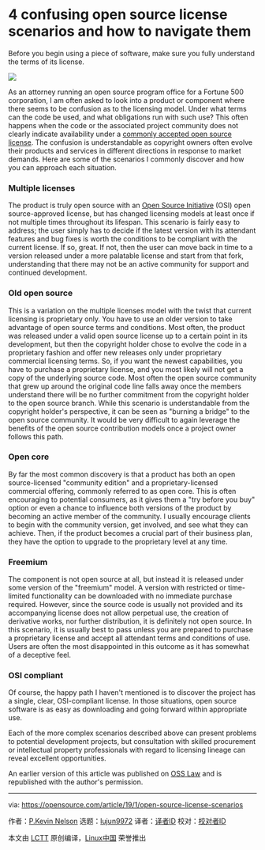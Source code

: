 [#]: collector: (lujun9972)
[#]: translator: ( )
[#]: reviewer: ( )
[#]: publisher: ( )
[#]: url: ( )
[#]: subject: (4 confusing open source license scenarios and how to navigate them)
[#]: via: (https://opensource.com/article/19/1/open-source-license-scenarios)
[#]: author: (P.Kevin Nelson https://opensource.com/users/pkn4645)

4 confusing open source license scenarios and how to navigate them
======

Before you begin using a piece of software, make sure you fully understand the terms of its license.

![](https://opensource.com/sites/default/files/styles/image-full-size/public/lead-images/LAW_openisopen.png?itok=FjmDxIaL)

As an attorney running an open source program office for a Fortune 500 corporation, I am often asked to look into a product or component where there seems to be confusion as to the licensing model. Under what terms can the code be used, and what obligations run with such use? This often happens when the code or the associated project community does not clearly indicate availability under a [commonly accepted open source license][1]. The confusion is understandable as copyright owners often evolve their products and services in different directions in response to market demands. Here are some of the scenarios I commonly discover and how you can approach each situation.

### Multiple licenses

The product is truly open source with an [Open Source Initiative][2] (OSI) open source-approved license, but has changed licensing models at least once if not multiple times throughout its lifespan. This scenario is fairly easy to address; the user simply has to decide if the latest version with its attendant features and bug fixes is worth the conditions to be compliant with the current license. If so, great. If not, then the user can move back in time to a version released under a more palatable license and start from that fork, understanding that there may not be an active community for support and continued development.

### Old open source

This is a variation on the multiple licenses model with the twist that current licensing is proprietary only. You have to use an older version to take advantage of open source terms and conditions. Most often, the product was released under a valid open source license up to a certain point in its development, but then the copyright holder chose to evolve the code in a proprietary fashion and offer new releases only under proprietary commercial licensing terms. So, if you want the newest capabilities, you have to purchase a proprietary license, and you most likely will not get a copy of the underlying source code. Most often the open source community that grew up around the original code line falls away once the members understand there will be no further commitment from the copyright holder to the open source branch. While this scenario is understandable from the copyright holder's perspective, it can be seen as "burning a bridge" to the open source community. It would be very difficult to again leverage the benefits of the open source contribution models once a project owner follows this path.

### Open core

By far the most common discovery is that a product has both an open source-licensed "community edition" and a proprietary-licensed commercial offering, commonly referred to as open core. This is often encouraging to potential consumers, as it gives them a "try before you buy" option or even a chance to influence both versions of the product by becoming an active member of the community. I usually encourage clients to begin with the community version, get involved, and see what they can achieve. Then, if the product becomes a crucial part of their business plan, they have the option to upgrade to the proprietary level at any time.

### Freemium

The component is not open source at all, but instead it is released under some version of the "freemium" model. A version with restricted or time-limited functionality can be downloaded with no immediate purchase required. However, since the source code is usually not provided and its accompanying license does not allow perpetual use, the creation of derivative works, nor further distribution, it is definitely not open source. In this scenario, it is usually best to pass unless you are prepared to purchase a proprietary license and accept all attendant terms and conditions of use. Users are often the most disappointed in this outcome as it has somewhat of a deceptive feel.

### OSI compliant

Of course, the happy path I haven't mentioned is to discover the project has a single, clear, OSI-compliant license. In those situations, open source software is as easy as downloading and going forward within appropriate use.

Each of the more complex scenarios described above can present problems to potential development projects, but consultation with skilled procurement or intellectual property professionals with regard to licensing lineage can reveal excellent opportunities.

An earlier version of this article was published on [OSS Law][3] and is republished with the author's permission.


--------------------------------------------------------------------------------

via: https://opensource.com/article/19/1/open-source-license-scenarios

作者：[P.Kevin Nelson][a]
选题：[lujun9972][b]
译者：[译者ID](https://github.com/译者ID)
校对：[校对者ID](https://github.com/校对者ID)

本文由 [LCTT](https://github.com/LCTT/TranslateProject) 原创编译，[Linux中国](https://linux.cn/) 荣誉推出

[a]: https://opensource.com/users/pkn4645
[b]: https://github.com/lujun9972
[1]: https://opensource.org/licenses
[2]: https://opensource.org/licenses/category
[3]: http://www.pknlaw.com/2017/06/i-thought-that-was-open-source.html
